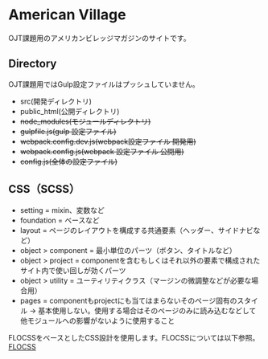 # American Village

OJT課題用のアメリカンビレッジマガジンのサイトです。


## Directory

OJT課題用ではGulp設定ファイルはプッシュしていません。

- src(開発ディレクトリ)
- public_html(公開ディレクトリ)
- ~~node_modules(モジュールディレクトリ)~~
- ~~gulpfile.js(gulp 設定ファイル)~~
- ~~webpack.config.dev.js(webpack設定ファイル 開発用)~~
- ~~webpack.config.js(webpack 設定ファイル 公開用)~~
- ~~config.js(全体の設定ファイル)~~


## CSS（SCSS）
- setting = mixin、変数など
- foundation = ベースなど
- layout = ページのレイアウトを構成する共通要素（ヘッダー、サイドナビなど）
- object > component = 最小単位のパーツ（ボタン、タイトルなど）
- object > project = componentを含むもしくはそれ以外の要素で構成されたサイト内で使い回しが効くパーツ
- object > utility = ユーティリティクラス（マージンの微調整などが必要な場合用）
- pages = componentもprojectにも当てはまらないそのページ固有のスタイル → 基本使用しない。使用する場合はそのページのみに読み込むなどして他モジュールへの影響がないように使用すること

FLOCSSをベースとしたCSS設計を使用します。FLOCSSについては以下参照。
[FLOCSS](https://github.com/hiloki/flocss)